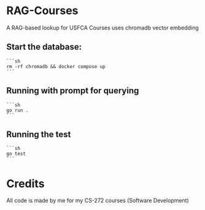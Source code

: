 # RAG-Courses
A RAG-based lookup for USFCA Courses uses chromadb vector embedding
## Start the database:
    ```sh
    rm -rf chromadb && docker compose up
    ```

## Running with prompt for querying
    ```sh
    go run .
    ```

## Running the test
    ```sh
    go test
    ```
# Credits
All code is made by me for my CS-272 courses (Software Development)
